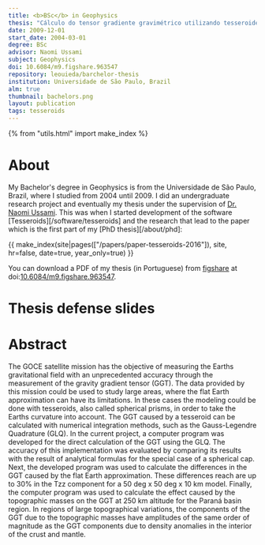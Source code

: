 ```yaml
---
title: <b>BSc</b> in Geophysics
thesis: "Cálculo do tensor gradiente gravimétrico utilizando tesseroides"
date: 2009-12-01
start_date: 2004-03-01
degree: BSc
advisor: Naomi Ussami
subject: Geophysics
doi: 10.6084/m9.figshare.963547
repository: leouieda/barchelor-thesis
institution: Universidade de São Paulo, Brazil
alm: true
thumbnail: bachelors.png
layout: publication
tags: tesseroids
---
```


{% from "utils.html" import make_index %}

# About

My Bachelor's degree in Geophysics is from the Universidade de São Paulo,
Brazil, where I studied from 2004 until 2009.
I did an undergraduate research project and eventually my thesis under the
supervision of [Dr. Naomi Ussami](http://lattes.cnpq.br/6704246490515612).
This was when I started development of the software
[Tesseroids][/software/tesseroids] and the research that lead to the paper
which is the first part of my [PhD thesis][/about/phd]:

<div>
    {{ make_index(site|pages(["/papers/paper-tesseroids-2016"]), site, hr=false, date=true, year_only=true) }}
</div>

You can download a PDF of my thesis (in Portuguese) from
[figshare](http://figshare.com) at
doi:[10.6084/m9.figshare.963547](https://doi.org/10.6084/m9.figshare.963547).


# Thesis defense slides

<script async class="speakerdeck-embed"
data-id="169b9ea3da7043ff932a297100824ab7" data-ratio="1.33333333333333"
src="//speakerdeck.com/assets/embed.js"></script>

# Abstract

The GOCE satellite mission has the objective of measuring the Earths
gravitational field with an unprecedented accuracy through the measurement of
the gravity gradient tensor (GGT). The data provided by this mission could be
used to study large areas, where the flat Earth approximation can have its
limitations. In these cases the modeling could be done with tesseroids, also
called spherical prisms, in order to take the Earths curvature into account.
The GGT caused by a tesseroid can be calculated with numerical integration
methods, such as the Gauss-Legendre Quadrature (GLQ). In the current project, a
computer program was developed for the direct calculation of the GGT using the
GLQ. The accuracy of this implementation was evaluated by comparing its results
with the result of analytical formulas for the special case of a spherical cap.
Next, the developed program was used to calculate the differences in the GGT
caused by the flat Earth approximation. These differences reach are up to 30%
in the Tzz component for a 50 deg x 50 deg x 10 km model. Finally, the computer
program was used to calculate the effect caused by the topographic masses on
the GGT at 250 km altitude for the Paraná basin region. In regions of large
topographical variations, the components of the GGT due to the topographic
masses have amplitudes of the same order of magnitude as the GGT components due
to density anomalies in the interior of the crust and mantle.
